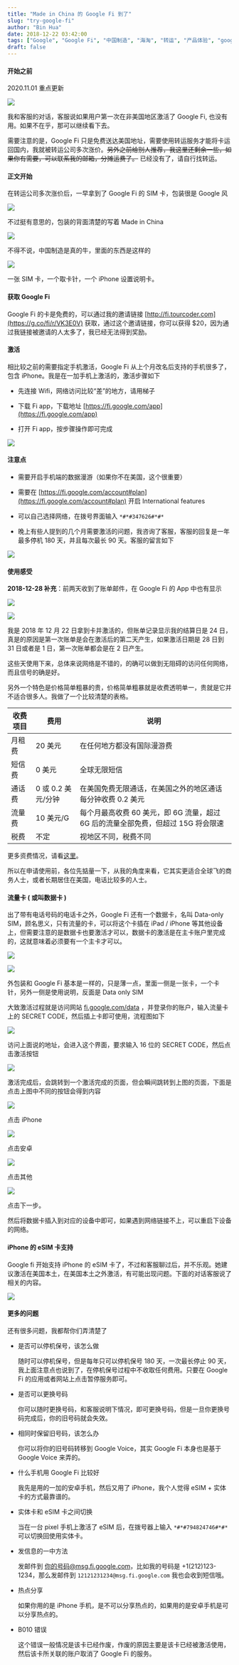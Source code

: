 ```yaml
---
title: "Made in China 的 Google Fi 到了"
slug: "try-google-fi"
author: "Bin Hua"
date: 2018-12-22 03:42:00
tags: ["Google", "Google Fi", "中国制造", "海淘", "转运", "产品体验", "google voice", "保号"]
draft: false
---
```


#### 开始之前

2020.11.01 重点更新

![](https://storage.tourcoder.com/tcblog/try-google-fi-0001.png)

我和客服的对话，客服说如果用户第一次在非美国地区激活了 Google Fi, 也没有用。如果不在乎，那可以继续看下去。

需要注意的是，Google Fi 只是免费送达美国地址，需要使用转运服务才能将卡运回国内，我就被转运公司多次涨价。~~另外之前给别人推荐，我这里还剩余一些，如果你有需要，可以联系我的邮箱，分摊运费了。~~ 已经没有了，请自行找转运。


#### 正文开始

在转运公司多次涨价后，一早拿到了 Google Fi 的 SIM 卡，包装很是 Google 风

![](https://storage.tourcoder.com/tcblog/try-google-fi-2074.jpg)

不过挺有意思的，包装的背面清楚的写着 Made in China

![](https://storage.tourcoder.com/tcblog/try-google-fi-2075.jpg)

不得不说，中国制造是真的牛，里面的东西是这样的

![](https://storage.tourcoder.com/tcblog/try-google-fi-2076.jpg)

一张 SIM 卡，一个取卡针，一个 iPhone 设置说明卡。

#### 获取 Google Fi

Google Fi 的卡是免费的，可以通过我的邀请链接 [http://fi.tourcoder.com](https://g.co/fi/r/VK3E0V) 获取，通过这个邀请链接，你可以获得 $20，因为通过我链接被邀请的人太多了，我已经无法得到奖励。

#### 激活

相比较之前的需要指定手机激活，Google Fi 从上个月改名后支持的手机很多了，包含 iPhone。我是在一加手机上激活的，激活步骤如下

- 先连接 Wifi，网络访问比较“差”的地方，请用梯子

- 下载 Fi app，下载地址 [https://fi.google.com/app](https://fi.google.com/app)

- 打开 Fi app，按步骤操作即可完成

![](https://storage.tourcoder.com/tcblog/try-google-fi-115635.jpg)

#### 注意点

- 需要开启手机端的数据漫游（如果你不在美国，这个很重要）

- 需要在 [https://fi.google.com/account#plan](https://fi.google.com/account#plan) 开启 International features

- 可以自己选择网络，在拨号界面输入 `*#*#347626#*#*`

- 晚上有些人提到的几个月需要激活的问题，我咨询了客服，客服的回复是一年最多停机 180 天，并且每次最长 90 天。客服的留言如下

![](https://storage.tourcoder.com/tcblog/try-google-fi-googlefi-pausequestions.png)

#### 使用感受

**2018-12-28 补充**：前两天收到了账单邮件，在 Google Fi 的 App 中也有显示

![](https://storage.tourcoder.com/tcblog/try-google-fi-2120.jpg)

![](https://storage.tourcoder.com/tcblog/try-google-fi-2121.jpg)

我是 2018 年 12 月 22 日拿到卡并激活的，但账单记录显示我的结算日是 24 日，真是的原因是第一次账单是会在激活后的第二天产生，如果激活日期是 28 日到 31 日或者是 1 日，第一次账单都会是在 2 日产生。

这些天使用下来，总体来说网络是不错的，的确可以做到无阻碍的访问任何网络，而且信号的确是好。

另外一个特色是价格简单粗暴的贵，价格简单粗暴就是收费透明单一，贵就是它并不适合很多人。我做了一个比较清楚的表格。

| 收费项目 | 费用 | 说明 |
| ------ | ------ | ------ |
| 月租费 | 20 美元 | 在任何地方都没有国际漫游费 |
| 短信费 | 0 美元 | 全球无限短信 |
| 通话费 | 0 或 0.2 美元/分钟 | 在美国免费无限通话，在美国之外的地区通话每分钟收费 0.2 美元|
| 流量费 | 10 美元/G | 每个月最高收费 60 美元，即 6G 流量，超过 6G 后的流量全部免费，但超过 15G 将会限速 |
| 税费 | 不定 | 视地区不同，税费不同 |

更多资费情况，请看[这里](https://fi.google.com/about/international-rates/)。

所以在申请使用前，各位先掂量一下，从我的角度来看，它其实更适合全球飞的商务人士，或者长期居住在美国，电话比较多的人士。

#### 流量卡 ( 或叫数据卡 )

出了带有电话号码的电话卡之外，Google Fi 还有一个数据卡，名叫 Data-only SIM，顾名思义，只有流量的卡，可以将这个卡插在 iPad / iPhone 等其他设备上，但需要注意的是数据卡也要激活才可以，数据卡的激活是在主卡账户里完成的，这就意味着必须要有一个主卡才可以。

![](https://storage.tourcoder.com/tcblog/try-google-fi-3852.jpg)

![](https://storage.tourcoder.com/tcblog/try-google-fi-3853.jpg)

外包装和 Google Fi 基本是一样的，只是薄一点，里面一侧是一张卡，一个卡针，另外一侧是使用说明，反面是 Data only SIM

大致激活过程就是访问网站 [fi.google.com/data](https://fi.google.com/data) ，并登录你的账户，输入流量卡上的 SECRET CODE，然后插上卡即可使用，流程图如下

![](https://storage.tourcoder.com/tcblog/try-google-fi-googlefidata01.jpg)

访问上面说的地址，会进入这个界面，要求输入 16 位的 SECRET CODE，然后点击激活按钮

![](https://storage.tourcoder.com/tcblog/try-google-fi-googlefidata02.jpg)

激活完成后，会跳转到一个激活完成的页面，但会瞬间跳转到上图的页面，下面是点击上图中不同的按钮会得到内容

![](https://storage.tourcoder.com/tcblog/try-google-fi-googlefidata04.jpg)

点击 iPhone 

![](https://storage.tourcoder.com/tcblog/try-google-fi-googlefidata05.jpg)

点击安卓

![](https://storage.tourcoder.com/tcblog/try-google-fi-googlefidata06.jpg)

点击其他

![](https://storage.tourcoder.com/tcblog/try-google-fi-googlefidata03.jpg)

点击下一步。

然后将数据卡插入到对应的设备中即可，如果遇到网络链接不上，可以重启下设备的网络。

#### iPhone 的 eSIM 卡支持

Google fi 开始支持 iPhone 的 eSIM 卡了，不过和客服聊过后，并不乐观。她建议激活在美国本土，在美国本土之外激活，有可能出现问题。下面的对话客服说了相关的内容。

![](https://storage.tourcoder.com/tcblog/try-google-fi-googlefichat.png)

#### 更多的问题

还有很多问题，我都帮你们弄清楚了

- 是否可以停机保号，该怎么做

    随时可以停机保号，但是每年只可以停机保号 180 天，一次最长停止 90 天，我上面注意点也说到了，在停机保号过程中不收取任何费用。只要在 Google Fi 的应用或者网站上点击暂停服务即可。
    
- 是否可以更换号码

    你可以随时更换号码，和客服说明下情况，即可更换号码，但是一旦你更换号码完成后，你的旧号码就会失效。
    
- 相同时保留旧号码，该怎么办

    你可以将你的旧号码转移到 Google Voice，其实 Google Fi 本身也是基于 Google Voice 来弄的。
    
- 什么手机用 Google Fi 比较好

    我先是用的一加的安卓手机，然后又用了 iPhone，我个人觉得 eSIM + 实体卡的方式最靠谱的。
    
- 实体卡和 eSIM 卡之间切换

    当在一台 pixel 手机上激活了 eSIM 后，在拨号器上输入 `*#*#794824746#*#*` 可以切换回使用实体卡。
    
- 发信息的一中方法

    发邮件到 你的号码@msg.fi.google.com，比如我的号码是 +1(212)123-1234，那么发邮件到  `12121231234@msg.fi.google.com` 我也会收到短信哦。
    
- 热点分享

    如果你用的是 iPhone 手机，是不可以分享热点的，如果用的是安卓手机是可以分享热点的。
    
- B010 错误

    这个错误一般情况是该卡已经作废，作废的原因主要是该卡已经被激活使用，然后该卡所关联的账户取消了 Google Fi 的服务。
